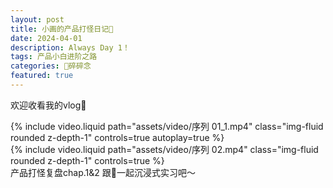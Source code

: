 ```yaml
---
layout: post
title: 小画的产品打怪日记🌸
date: 2024-04-01 
description: Always Day 1！
tags: 产品小白进阶之路
categories: 🌸碎碎念
featured: true
---
```


欢迎收看我的vlog👏

<div class="row mt-3">
    <div class="col-sm mt-3 mt-md-0">
        {% include video.liquid path="assets/video/序列 01_1.mp4" class="img-fluid rounded z-depth-1" controls=true autoplay=true %}
    </div>
    <div class="col-sm mt-3 mt-md-0">
        {% include video.liquid path="assets/video/序列 02.mp4" class="img-fluid rounded z-depth-1" controls=true %}
    </div>
</div>
<div class="caption">
    产品打怪复盘chap.1&2 跟🌼一起沉浸式实习吧～
</div>


<!--
<div class="row mt-3">
    <div class="col-sm mt-3 mt-md-0">
        {% include video.liquid path="https://www.youtube.com/embed/jNQXAC9IVRw" class="img-fluid rounded z-depth-1" %}
    </div>
    <div class="col-sm mt-3 mt-md-0">
        {% include video.liquid path="https://player.vimeo.com/video/524933864?h=1ac4fd9fb4&title=0&byline=0&portrait=0" class="img-fluid rounded z-depth-1" %}
    </div>
</div>
-->
